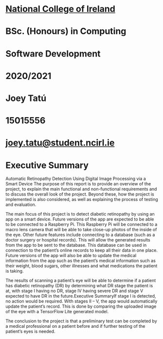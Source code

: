 # [National College of Ireland](https://ncirl.ie)
# BSc. (Honours) in Computing
# Software Development
# 2020/2021
# Joey Tatú
# 15015556
# [joey.tatu@student.ncirl.ie](mailto:joey.tatu@student.ncirl.ie)

# Executive Summary
Automatic Retinopathy Detection Using Digital Image Processing via a Smart Device 
The purpose of this report is to provide an overview of the project, to explain the main functional and non-functional requirements and to discuss the overall look of the project. Beyond these, how the project is implemented is also considered, as well as explaining the process of testing and evaluation. 

The main focus of this project is to detect diabetic retinopathy by using an app on a smart device. Future versions of the app are expected to be able to be connected to a Raspberry Pi. This Raspberry Pi will be connected to a macro lens camera that will be able to take close-up photos of the inside of the eye. 
Other future features include connecting to a database (such as a doctor surgery or hospital records). This will allow the generated results from the app to be sent to the database. This database can be used in connection to the patient’s online records to keep all their data in one place. Future versions of the app will also be able to update the medical information from the app such as the patient’s medical information such as their weight, blood sugars, other illnesses and what medications the patient is taking. 

The results of scanning a patient’s eye will be able to determine if a patient has diabetic retinopathy (DR) by determining what DR stage the patient is at, with stage I having no DR, stage IV having severe DR and stage V expected to have DR in the future.Executive SummaryIf stage I is detected, no action would be required. With stages II – V, the app would automatically update the patient’s record. This is done by comparing the uploaded image of the eye with a TensorFlow Lite generated model. 

The conclusion to the project is that a preliminary test can be completed by a medical professional on a patient before and if further testing of the patient’s eyes is needed.

